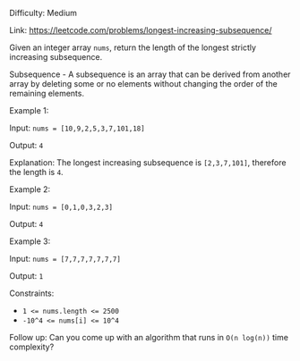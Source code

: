 Difficulty: Medium

Link: https://leetcode.com/problems/longest-increasing-subsequence/

Given an integer array `nums`, return the length of the longest strictly increasing subsequence.

Subsequence - A subsequence is an array that can be derived from another array by deleting some or no elements without changing the order of the remaining elements.

Example 1:

Input: `nums = [10,9,2,5,3,7,101,18]`

Output: `4`

Explanation: The longest increasing subsequence is `[2,3,7,101]`, therefore the length is `4`.

Example 2:

Input: `nums = [0,1,0,3,2,3]`

Output: `4`

Example 3:

Input: `nums = [7,7,7,7,7,7,7]`

Output: `1`

Constraints:

- `1 <= nums.length <= 2500`
- `-10^4 <= nums[i] <= 10^4`

Follow up: Can you come up with an algorithm that runs in `O(n log(n))` time complexity?
